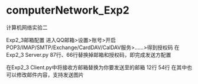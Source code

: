 # computerNetwork_Exp2
计算机网络实验二

Exp2_3邮箱配置
进入QQ邮箱>设置>账号>开启POP3/IMAP/SMTP/Exchange/CardDAV/CalDAV服务>......>得到授权码
在Exp2_3 Server.py 87行、66行替换掉邮箱和授权码，即完成发送方配置

在Exp2_3 Client.py中将接收方邮箱替换为你要发送至的邮箱  12行 54行
在其中也可以修改邮件内容，支持发送图片
